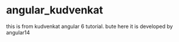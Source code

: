 # angular_kudvenkat
this is from kudvenkat angular 6 tutorial. bute here it is developed by angular14
